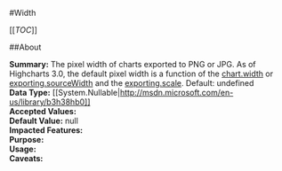 #Width

[[_TOC_]]

##About

**Summary:**  The pixel width of charts exported to PNG or JPG. As of Highcharts 3.0, the default pixel width is a function of the <a href="#chart.width">chart.width</a> or <a href="#exporting.sourceWidth">exporting.sourceWidth</a> and the <a href="#exporting.scale">exporting.scale</a>. Default: undefined   
**Data Type:** [[System.Nullable|http://msdn.microsoft.com/en-us/library/b3h38hb0]]  
**Accepted Values:**   
**Default Value:** null  
**Impacted Features:**   
**Purpose:**   
**Usage:**   
**Caveats:**   

